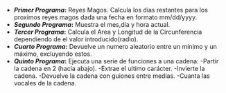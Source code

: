 - ***Primer Programa*:** Reyes Magos. Calcula los dias restantes para los
   proximos reyes magos dada una fecha en formato mm/dd/yyyy.
 - ***Segundo Programa*:** Muestra el mes,dia y hora actual.
 - ***Tercer Programa*:** Calcula el Area y Longitud de la Circunferencia
   dependiendo de el valor introducido(radio).
 - ***Cuarto Programa:*** Devuelve un numero aleatorio entre un mínimo y un
   máximo, excluyendo estos.
 - ***Quinto Programa*:** Ejecuta una serie de funciones a una cadena:
			 -Partir la cadena en 2 (hacia abajo).
 -Extrae el ultimo carácter. 
-Invierte la cadena. 
-Devuelve la cadena con guiones entre medias. 
-Cuanta las vocales de la cadena.
